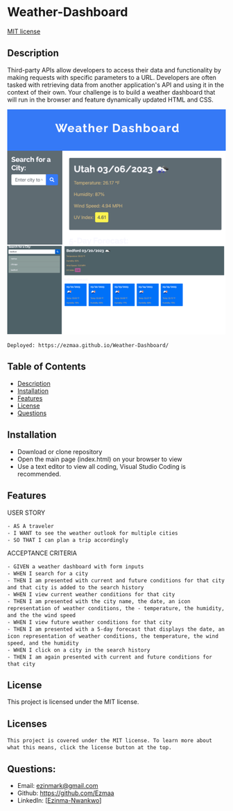 # Weather-Dashboard

[MIT license](https://img.shields.io/badge/License-MIT-blue.svg)

## Description
Third-party APIs allow developers to access their data and functionality by making requests with specific parameters to a URL. Developers are often tasked with retrieving data from another application's API and using it in the context of their own. Your challenge is to build a weather dashboard that will run in the browser and feature dynamically updated HTML and CSS.

![Demo](img/demo.png)
![Demo](img/weather.png)

```
Deployed: https://ezmaa.github.io/Weather-Dashboard/
```
## Table of Contents
* [Description](#description)
* [Installation](#installation)
* [Features](#features)
* [License](#license)
* [Questions](#questions)
## Installation 

- Download or clone repository
- Open the main page (index.html) on your browser to view
- Use a text editor to view all coding, Visual Studio Coding is recommended.
## Features

USER STORY 

```
- AS A traveler
- I WANT to see the weather outlook for multiple cities
- SO THAT I can plan a trip accordingly
```
ACCEPTANCE CRITERIA

```
- GIVEN a weather dashboard with form inputs
- WHEN I search for a city
- THEN I am presented with current and future conditions for that city and that city is added to the search history
- WHEN I view current weather conditions for that city
- THEN I am presented with the city name, the date, an icon representation of weather conditions, the - temperature, the humidity, and the the wind speed
- WHEN I view future weather conditions for that city
- THEN I am presented with a 5-day forecast that displays the date, an icon representation of weather conditions, the temperature, the wind speed, and the humidity
- WHEN I click on a city in the search history
- THEN I am again presented with current and future conditions for that city
```


## License 
This project is licensed under the MIT license.
## Licenses
    This project is covered under the MIT license. To learn more about what this means, click the license button at the top.
## Questions:
* Email: ezinmark@gmail.com
* Github: https://github.com/Ezmaa
* LinkedIn: [[Ezinma-Nwankwo](linkedin.com/in/ezinma-nwankwo-3b7905234)]